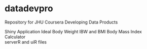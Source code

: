 # datadevpro
Repository for JHU Coursera Developing Data Products

Shiny Application 
Ideal Body Weight IBW and BMI Body Mass Index Calculator  
serverR and uiR files
